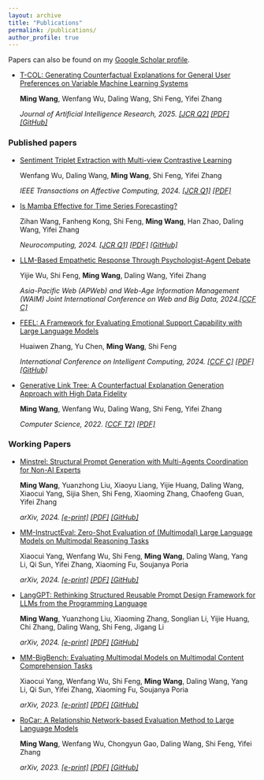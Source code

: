 ```yaml
---
layout: archive
title: "Publications"
permalink: /publications/
author_profile: true
---
```


Papers can also be found on my <u><a href="https://scholar.google.com/citations?user=dcqk_mMAAAAJ">Google Scholar profile</a></u>.

- [T-COL: Generating Counterfactual Explanations for General User Preferences on Variable Machine Learning Systems](https://arxiv.org/abs/2309.16146)

  **Ming Wang**, Wenfang Wu, Daling Wang, Shi Feng, Yifei Zhang

  *Journal of Artificial Intelligence Research, 2025. [[JCR Q2]](https://arxiv.org/abs/2309.16146) [[PDF]](https://arxiv.org/pdf/2309.16146.pdf) [[GitHub]](https://github.com/NEU-DataMining/T-COL)*

### Published papers
- [Sentiment Triplet Extraction with Multi-view Contrastive Learning](https://ieeexplore.ieee.org/abstract/document/10812814)

  Wenfang Wu, Daling Wang, **Ming Wang**, Shi Feng, Yifei Zhang

  *IEEE Transactions on Affective Computing, 2024. [[JCR Q1]](https://ieeexplore.ieee.org/abstract/document/10812814) [[PDF]](https://ieeexplore.ieee.org/stamp/stamp.jsp?tp=&arnumber=10812814)*

- [Is Mamba Effective for Time Series Forecasting?](https://www.sciencedirect.com/science/article/pii/S0925231224019490)

  Zihan Wang, Fanheng Kong, Shi Feng, **Ming Wang**, Han Zhao, Daling Wang, Yifei Zhang

  *Neurocomputing, 2024. [[JCR Q1]](https://www.sciencedirect.com/science/article/pii/S0925231224019490) [[PDF]](https://arxiv.org/pdf/2403.11144) [[GitHub]](https://github.com/wzhwzhwzh0921/S-D-Mamba)*

- [LLM-Based Empathetic Response Through Psychologist-Agent Debate](https://link.springer.com/chapter/10.1007/978-981-97-7232-2_14)

  Yijie Wu, Shi Feng, **Ming Wang**, Daling Wang, Yifei Zhang

  *Asia-Pacific Web (APWeb) and Web-Age Information Management (WAIM) Joint International Conference on Web and Big Data, 2024.[[CCF C]](https://link.springer.com/chapter/10.1007/978-981-97-7232-2_14)*

- [FEEL: A Framework for Evaluating Emotional Support Capability with Large Language Models](https://arxiv.org/abs/2403.15699)

  Huaiwen Zhang, Yu Chen, **Ming Wang**, Shi Feng

  *International Conference on Intelligent Computing, 2024. [[CCF C]](https://arxiv.org/abs/2403.15699) [[PDF]](https://arxiv.org/pdf/2403.15699) [[GitHub]](https://github.com/Ansisy/FEEL)*

- [Generative Link Tree: A Counterfactual Explanation Generation Approach with High Data Fidelity](https://oversea.cnki.net/KCMS/detail/detail.aspx?dbcode=CJFD&dbname=CJFDLAST2022&filename=JSJA202209003&uniplatform=OVERSEA&v=x2k_d6-t3_0HrOGb7vwqFvg-BoQRqXLTwb7BMTVDu_rKrOVoStb8QKiDbr8viDsB)

  **Ming Wang**, Wenfang Wu, Daling Wang, Shi Feng, Yifei Zhang

  *Computer Science, 2022. [[CCF T2]](https://www.jsjkx.com/CN/1002-137X/home.shtml) [[PDF]](https://sci-m-wang.github.io/files/glt.pdf)*


<!-- <ul>
<li><p>中美贸易战中的重商主义 <br />
夏馨, 李楚璠, <b>王明</b> <br />
<i>商业故事, 2018. <a href="https://sci-m-wang.github.io/files/中美贸易战中的重商主义.pdf">[PDF]</a></i></p>
</li>
</ul> -->

### Working Papers

- [Minstrel: Structural Prompt Generation with Multi-Agents Coordination for Non-AI Experts](https://arxiv.org/abs/2409.13449)

  **Ming Wang**, Yuanzhong Liu, Xiaoyu Liang, Yijie Huang, Daling Wang, Xiaocui Yang, Sijia Shen, Shi Feng, Xiaoming Zhang, Chaofeng Guan, Yifei Zhang

  *arXiv, 2024. [[e-print]](https://arxiv.org/abs/2409.13449) [[PDF]](https://arxiv.org/pdf/2409.13449) [[GitHub]](https://github.com/sci-m-wang/Minstrel)*

- [MM-InstructEval: Zero-Shot Evaluation of (Multimodal) Large Language Models on Multimodal Reasoning Tasks](https://arxiv.org/abs/2405.07229)

  Xiaocui Yang, Wenfang Wu, Shi Feng, **Ming Wang**, Daling Wang, Yang Li, Qi Sun, Yifei Zhang, Xiaoming Fu, Soujanya Poria

  *arXiv, 2024. [[e-print]](https://arxiv.org/abs/2405.07229) [[PDF]](https://arxiv.org/pdf/2405.07229) [[GitHub]](https://github.com/declare-lab/MM-InstructEval)*

- [LangGPT: Rethinking Structured Reusable Prompt Design Framework for LLMs from the Programming Language](https://arxiv.org/abs/2402.16929)

  **Ming Wang**, Yuanzhong Liu, Xiaoming Zhang, Songlian Li, Yijie Huang, Chi Zhang, Daling Wang, Shi Feng, Jigang Li

  *arXiv, 2024. [[e-print]](https://arxiv.org/abs/2402.16929) [[PDF]](https://arxiv.org/pdf/2402.16929.pdf) [[GitHub]](https://github.com/EmbraceAGI/LangGPT)*

- [MM-BigBench: Evaluating Multimodal Models on Multimodal Content Comprehension Tasks](https://arxiv.org/abs/2310.09036)

  Xiaocui Yang, Wenfang Wu, Shi Feng, **Ming Wang**, Daling Wang, Yang Li, Qi Sun, Yifei Zhang, Xiaoming Fu, Soujanya Poria

  *arXiv, 2023. [[e-print]](https://arxiv.org/abs/2310.09036) [[PDF]](https://arxiv.org/pdf/2310.09036.pdf) [[GitHub]](https://github.com/declare-lab/MM-BigBench)*

- [RoCar: A Relationship Network-based Evaluation Method to Large Language Models](https://arxiv.org/abs/2307.15997)

  **Ming Wang**, Wenfang Wu, Chongyun Gao, Daling Wang, Shi Feng, Yifei Zhang

  *arXiv, 2023. [[e-print]](https://arxiv.org/abs/2307.15997) [[PDF]](https://arxiv.org/pdf/2307.15997.pdf) [[GitHub]](https://github.com/NEU-DataMining/RoCar)*
